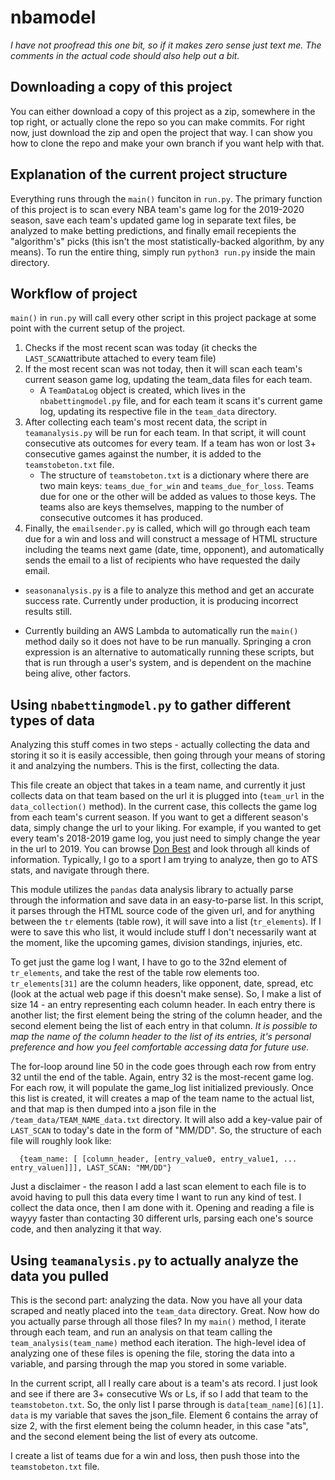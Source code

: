 # nbamodel
*I have not proofread this one bit, so if it makes zero sense just text me. The comments in the actual code should also help out a bit.*

## Downloading a copy of this project
You can either download a copy of this project as a zip, somewhere in the top right, or actually clone the repo so you can make commits. For right now, just download the zip and open the project that way. I can show you how to clone the repo and make your own branch if you want help with that.


## Explanation of the current project structure
Everything runs through the `main()` funciton in `run.py`. 
The primary function of this project is to scan every NBA team's game log for the 2019-2020 season, save each team's updated game log in separate text files, be analyzed to make betting predictions, and finally email recepients the "algorithm's" picks (this isn't the most statistically-backed algorithm, by any means). To run the entire thing, simply run `python3 run.py` inside the main directory.


##  Workflow of project
`main()` in `run.py` will call every other script in this project package at some point with the current setup of the project. 
1. Checks if the most recent scan was today (it checks the `LAST_SCAN`attribute attached to every team file)
2. If the most recent scan was not today, then it will scan each team's current season game log, updating the team_data files for each team.
    * A `TeamDataLog` object is created, which lives in the `nbabettingmodel.py` file, and for each team it scans it's current game log, updating its respective file in the `team_data` directory.
3. After collecting each team's most recent data, the script in `teamanalysis.py` will be run for each team. In that script, it will count consecutive ats outcomes for every team. If a team has won or lost 3+ consecutive games against the number, it is added to the `teamstobeton.txt` file. 
    * The structure of `teamstobeton.txt` is a dictionary where there are two main keys: `teams_due_for_win` and `teams_due_for_loss`. Teams due for one or the other will be added as values to those keys. The teams also are keys themselves, mapping to the number of consecutive outcomes it has produced.
4. Finally, the `emailsender.py` is called, which will go through each team due for a win and loss and will construct a message of HTML structure including the teams next game (date, time, opponent), and automatically sends the email to a list of recipients who have requested the daily email.

* `seasonanalysis.py` is a file to analyze this method and get an accurate success rate. Currently under production, it is producing incorrect results still.

* Currently building an AWS Lambda to automatically run the `main()` method daily so it does not have to be run manually. Springing a cron expression is an alternative to automatically running these scripts, but that is run through a user's system, and is dependent on the machine being alive, other factors.


## Using `nbabettingmodel.py` to gather different types of data
Analyzing this stuff comes in two steps - actually collecting the data and storing it so it is easily accessible, then going through your means of storing it and analzying the numbers. This is the first, collecting the data.

This file create an object that takes in a team name, and currently it just collects data on that team based on the url it is plugged into (`team_url` in the `data_collection()` method). In the current case, this collects the game log from each team's current season. If you want to get a different season's data, simply change the url to your liking. For example, if you wanted to get every team's 2018-2019 game log, you just need to simply change the year in the url to 2019. You can browse [Don Best](donbest.com) and look through all kinds of information. Typically, I go to a sport I am trying to analyze, then go to ATS stats, and navigate through there.

This module utilizes the `pandas` data analysis library to actually parse through the information and save data in an easy-to-parse list. In this script, it parses through the HTML source code of the given url, and for anything between the `tr` elements (table row), it will save into a list (`tr_elements`). If I were to save this who list, it would include stuff I don't necessarily want at the moment, like the upcoming games, division standings, injuries, etc. 

To get just the game log I want, I have to go to the 32nd element of `tr_elements`, and take the rest of the table row elements too. `tr_elements[31]` are the column headers, like opponent, date, spread, etc (look at the actual web page if this doesn't make sense). So, I make a list of size 14 - an entry representing each column header. In each entry there is another list; the first element being the string of the column header, and the second element being the list of each entry in that column. *It is possible to map the name of the column header to the list of its entries, it's personal preference and how you feel comfortable accessing data for future use.*

The for-loop around line 50 in the code goes through each row from entry 32 until the end of the table. Again, entry 32 is the most-recent game log. For each row, it will populate the game_log list initialized previously. Once this list is created, it will creates a map of the team name to the actual list, and that map is then dumped into a json file in the `/team_data/TEAM_NAME_data.txt` directory. It will also add a key-value pair of `LAST_SCAN` to today's date in the form of "MM/DD". So, the structure of each file will roughly look like:
      
      {team_name: [ [column_header, [entry_value0, entry_value1, ... entry_valuen]]], LAST_SCAN: "MM/DD"}

Just a disclaimer - the reason I add a last scan element to each file is to avoid having to pull this data every time I want to run any kind of test. I collect the data once, then I am done with it. Opening and reading a file is wayyy faster than contacting 30 different urls, parsing each one's source code, and then analyzing it that way. 


## Using `teamanalysis.py` to actually analyze the data you pulled
This is the second part: analyzing the data. Now you have all your data scraped and neatly placed into the `team_data` directory. Great. Now how do you actually parse through all those files?
In my `main()` method, I iterate through each team, and run an analysis on that team calling the `team_analysis(team_name)` method each iteration. The high-level idea of analyzing one of these files is opening the file, storing the data into a variable, and parsing through the map you stored in some variable.

In the current script, all I really care about is a team's ats record. I just look and see if there are 3+ consecutive Ws or Ls, if so I add that team to the `teamstobeton.txt`. So, the only list I parse through is `data[team_name][6][1]`. `data` is my variable that saves the json_file. Element 6 contains the array of size 2, with the first element being the column header, in this case "ats", and the second element being the list of every ats outcome.

I create a list of teams due for a win and loss, then push those into the `teamstobeton.txt` file.

